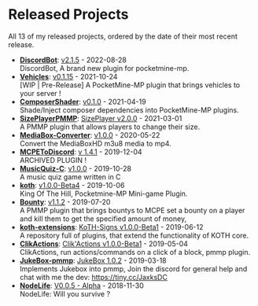 # Released Projects

All <!-- release_count starts -->13<!-- release_count ends --> of my released projects, ordered by the date of their most recent release.

<!-- recent_releases starts -->
* **[DiscordBot](https://github.com/DiscordBot-PMMP/DiscordBot)**: [v2.1.5](https://github.com/DiscordBot-PMMP/DiscordBot/releases/tag/2.1.5) - 2022-08-28
<br>DiscordBot, A brand new plugin for pocketmine-mp.
* **[Vehicles](https://github.com/JaxkDev/Vehicles)**: [v0.1.15](https://github.com/JaxkDev/Vehicles/releases/tag/0.1.15) - 2021-10-24
<br>[WIP | Pre-Release] A PocketMine-MP plugin that brings vehicles to your server !
* **[ComposerShader](https://github.com/JaxkDev/ComposerShader)**: [v0.1.0](https://github.com/JaxkDev/ComposerShader/releases/tag/0.1.0) - 2021-04-19
<br>Shade/Inject composer dependencies into PocketMine-MP plugins.
* **[SizePlayerPMMP](https://github.com/YassenTrick/SizePlayerPMMP)**: [SizePlayer v2.0.0](https://github.com/YassenTrick/SizePlayerPMMP/releases/tag/2.0.0) - 2021-03-01
<br>A PMMP plugin that allows players to change their size.
* **[MediaBox-Converter](https://github.com/JaxkDev/MediaBox-Converter)**: [v1.0.0](https://github.com/JaxkDev/MediaBox-Converter/releases/tag/1.0.0) - 2020-05-22
<br>Convert the MediaBoxHD m3u8 media to mp4.
* **[MCPEToDiscord](https://github.com/JaxkDev/MCPEToDiscord)**: [v 1.4.1](https://github.com/JaxkDev/MCPEToDiscord/releases/tag/1.4.1) - 2019-12-04
<br>ARCHIVED PLUGIN !
* **[MusicQuiz-C](https://github.com/JaxkDev/MusicQuiz-C)**: [v1.0.0](https://github.com/JaxkDev/MusicQuiz-C/releases/tag/1.0.0) - 2019-10-28
<br>A music quiz game written in C
* **[koth](https://github.com/JaxkDev/koth)**: [v1.0.0-Beta4](https://github.com/JaxkDev/koth/releases/tag/1.0.0-Beta4) - 2019-10-06
<br>King Of The Hill, Pocketmine-MP Mini-game Plugin.
* **[Bounty](https://github.com/JaxkDev/Bounty)**: [v1.1.2](https://github.com/JaxkDev/Bounty/releases/tag/1.1.2) - 2019-07-20
<br>A PMMP plugin that brings bountys to MCPE set a bounty on a player and kill them to get the specified amount of money,
* **[koth-extensions](https://github.com/JaxkDev/koth-extensions)**: [KoTH-Signs v1.0.0-Beta1](https://github.com/JaxkDev/koth-extensions/releases/tag/KoTH-Signs%401.0.0-Beta1) - 2019-06-12
<br>A repository full of plugins, that extend the functionality of KOTH core.
* **[ClikActions](https://github.com/JaxkDev/ClikActions)**: [Clik'Actions v1.0.0-Beta1](https://github.com/JaxkDev/ClikActions/releases/tag/1.0.0-Beta1) - 2019-05-04
<br>ClikActions, run actions/commands on a click of a block, pmmp plugin.
* **[JukeBox-pmmp](https://github.com/JaxkDev/JukeBox-pmmp)**: [JukeBox 1.0.2](https://github.com/JaxkDev/JukeBox-pmmp/releases/tag/1.0.2) - 2019-03-18
<br>Implements Jukebox into pmmp, Join the discord for general help and chat with me the dev: https://tiny.cc/JaxksDC
* **[NodeLife](https://github.com/JaxkDev/NodeLife)**: [V0.0.5 - Alpha](https://github.com/JaxkDev/NodeLife/releases/tag/0.0.5) - 2018-11-30
<br>NodeLife: Will you survive ?
<!-- recent_releases ends -->
